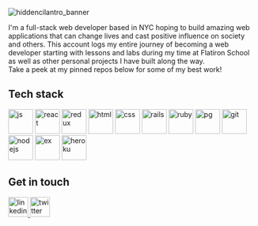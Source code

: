 ![hiddencilantro_banner](https://user-images.githubusercontent.com/30536045/211458572-638c1c8e-d21a-49b7-9711-97463c6011d8.png)

<!--
[![hiddencilantro's GitHub stats](https://github-readme-stats.vercel.app/api?username=hiddencilantro)](https://github.com/hiddencilantro/github-readme-stats)
-->

I'm a full-stack web developer based in NYC hoping to build amazing web applications that can change lives and cast positive influence on society and others. This account logs my entire journey of becoming a web developer starting with lessons and labs during my time at Flatiron School as well as other personal projects I have built along the way.
<br />
Take a peek at my pinned repos below for some of my best work!

## Tech stack
<span>
  <img src="https://cdn.jsdelivr.net/gh/devicons/devicon/icons/javascript/javascript-original.svg" alt="js" width="50" height="50" />
  <img src="https://cdn.jsdelivr.net/gh/devicons/devicon/icons/react/react-original-wordmark.svg" alt="react" width="50" height="50" />
  <img src="https://cdn.jsdelivr.net/gh/devicons/devicon/icons/redux/redux-original.svg" alt="redux" width="50" height="50" />
  <img src="https://cdn.jsdelivr.net/gh/devicons/devicon/icons/html5/html5-original-wordmark.svg" alt="html" width="50" height="50" />
  <img src="https://cdn.jsdelivr.net/gh/devicons/devicon/icons/css3/css3-original-wordmark.svg" alt="css" width="50" height="50" />
  <img src="https://cdn.jsdelivr.net/gh/devicons/devicon/icons/rails/rails-plain-wordmark.svg" alt="rails" width="50" height="50" />
  <img src="https://cdn.jsdelivr.net/gh/devicons/devicon/icons/ruby/ruby-plain-wordmark.svg" alt="ruby" width="50" height="50" />
  <img src="https://cdn.jsdelivr.net/gh/devicons/devicon/icons/postgresql/postgresql-original-wordmark.svg" alt="pg" width="50" height="50" />
  <img src="https://cdn.jsdelivr.net/gh/devicons/devicon/icons/git/git-original-wordmark.svg" alt="git" width="50" height="50" />
  <img src="https://cdn.jsdelivr.net/gh/devicons/devicon/icons/nodejs/nodejs-original-wordmark.svg" alt="nodejs" width="50" height="50" />
  <img src="https://cdn.jsdelivr.net/gh/devicons/devicon/icons/express/express-original-wordmark.svg" alt="ex" width="50" height="50" />
  <img src="https://cdn.jsdelivr.net/gh/devicons/devicon/icons/heroku/heroku-original-wordmark.svg" alt="heroku" width="50" height="50" />
</span>

## Get in touch
<span>
  <a href="https://www.linkedin.com/in/hiddencilantro/" target="_blank">
    <img src="https://cdn.jsdelivr.net/gh/devicons/devicon/icons/linkedin/linkedin-original.svg" alt="linkedin" width="40" height="40" />
  </a>
  <a href="https://twitter.com/hiddencilantro" target="_blank">
    <img src="https://cdn.jsdelivr.net/gh/devicons/devicon/icons/twitter/twitter-original.svg" alt="twitter" width="40" height="40" />
  </a>
</span>

<!--
**hiddencilantro/hiddencilantro** is a ✨ _special_ ✨ repository because its `README.md` (this file) appears on your GitHub profile.

Here are some ideas to get you started:

- 🔭 I’m currently working on ...
- 🌱 I’m currently learning ...
- 👯 I’m looking to collaborate on ...
- 🤔 I’m looking for help with ...
- 💬 Ask me about ...
- 📫 How to reach me: ...
- 😄 Pronouns: ...
- ⚡ Fun fact: ...
-->
